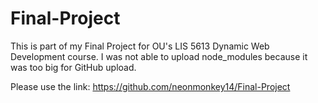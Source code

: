 # Final-Project
This is part of my Final Project for OU's LIS 5613 Dynamic Web Development course.
I was not able to upload node_modules because it was too big for GitHub upload.

Please use the link: https://github.com/neonmonkey14/Final-Project

